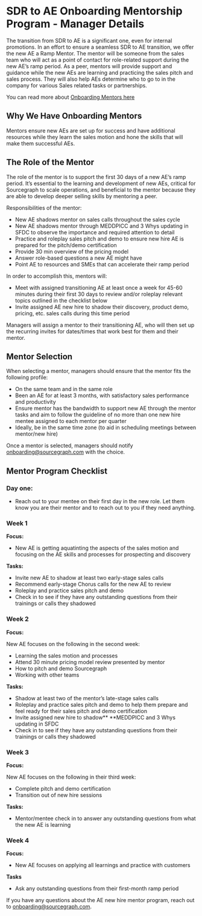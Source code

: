 # **SDR to AE Onboarding Mentorship Program - Manager Details**

The transition from SDR to AE is a significant one, even for internal promotions. In an effort to ensure a seamless SDR to AE transition, we offer the new AE a Ramp Mentor. The mentor will be someone from the sales team who will act as a point of contact for role-related support during the new AE’s ramp period. As a peer, mentors will provide support and guidance while the new AEs are learning and practicing the sales pitch and sales process. They will also help AEs determine who to go to in the company for various Sales related tasks or partnerships.

You can read more about [Onboarding Mentors here](../../../company-info-and-process/onboarding/onboarding-mentor.md)

## Why We Have Onboarding Mentors

Mentors ensure new AEs are set up for success and have additional resources while they learn the sales motion and hone the skills that will make them successful AEs.

## The Role of the Mentor

The role of the mentor is to support the first 30 days of a new AE’s ramp period. It’s essential to the learning and development of new AEs, critical for Sourcegraph to scale operations, and beneficial to the mentor because they are able to develop deeper selling skills by mentoring a peer.

Responsibilities of the mentor:

- New AE shadows mentor on sales calls throughout the sales cycle
- New AE shadows mentor through MEDDPICC and 3 Whys updating in SFDC to observe the importance and required attention to detail
- Practice and roleplay sales pitch and demo to ensure new hire AE is prepared for the pitch/demo certification
- Provide 30 min overview of the pricing model
- Answer role-based questions a new AE might have
- Point AE to resources and SMEs that can accelerate their ramp period

In order to accomplish this, mentors will:

- Meet with assigned transitioning AE at least once a week for 45-60 minutes during their first 30 days to review and/or roleplay relevant topics outlined in the checklist below
- Invite assigned AE new hire to shadow their discovery, product demo, pricing, etc. sales calls during this time period

Managers will assign a mentor to their transitioning AE, who will then set up the recurring invites for dates/times that work best for them and their mentor.

## Mentor Selection

When selecting a mentor, managers should ensure that the mentor fits the following profile:

- On the same team and in the same role
- Been an AE for at least 3 months, with satisfactory sales performance and productivity
- Ensure mentor has the bandwidth to support new AE through the mentor tasks and aim to follow the guideline of no more than one new hire mentee assigned to each mentor per quarter
- Ideally, be in the same time zone (to aid in scheduling meetings between mentor/new hire)

Once a mentor is selected, managers should notify [onboarding@sourcegraph.com](mailto:onboarding@sourcegraph.com) with the choice.

## Mentor Program Checklist

### Day one:

- Reach out to your mentee on their first day in the new role. Let them know you are their mentor and to reach out to you if they need anything.

### Week 1

**Focus:**

- New AE is getting aquatinting the aspects of the sales motion and focusing on the AE skills and processes for prospecting and discovery

**Tasks:**

- Invite new AE to shadow at least two early-stage sales calls
- Recommend early-stage Chorus calls for the new AE to review
- Roleplay and practice sales pitch and demo
- Check in to see if they have any outstanding questions from their trainings or calls they shadowed

### Week 2

**Focus:**

New AE focuses on the following in the second week:

- Learning the sales motion and processes
- Attend 30 minute pricing model review presented by mentor
- How to pitch and demo Sourcegraph
- Working with other teams

**Tasks:**

- Shadow at least two of the mentor’s late-stage sales calls
- Roleplay and practice sales pitch and demo to help them prepare and feel ready for their sales pitch and demo certification
- Invite assigned new hire to shadow\*\* \*\*MEDDPICC and 3 Whys updating in SFDC
- Check in to see if they have any outstanding questions from their trainings or calls they shadowed

### Week 3

**Focus:**

New AE focuses on the following in their third week:

- Complete pitch and demo certification
- Transition out of new hire sessions

**Tasks:**

- Mentor/mentee check in to answer any outstanding questions from what the new AE is learning

### Week 4

**Focus:**

- New AE focuses on applying all learnings and practice with customers

**Tasks**

- Ask any outstanding questions from their first-month ramp period

If you have any questions about the AE new hire mentor program, reach out to [onboarding@sourcegraph.com](mailto:onboarding@sourcegraph.com).
